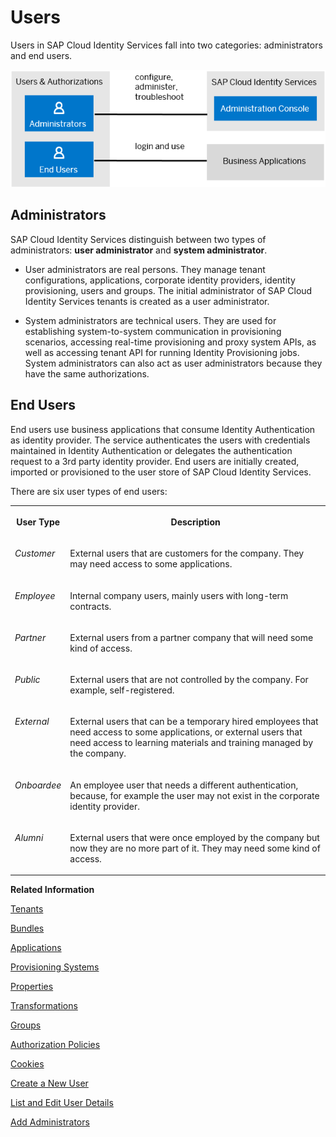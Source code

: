 <!-- loio70e95d1d4f514710a0de56067081fd7f -->

# Users

Users in SAP Cloud Identity Services fall into two categories: administrators and end users.

![](images/SCI_Users_CommonDoc_337668b.png)



<a name="loio70e95d1d4f514710a0de56067081fd7f__section_h44_jsf_2zb"/>

## Administrators

SAP Cloud Identity Services distinguish between two types of administrators: **user administrator** and **system administrator**.

-   User administrators are real persons. They manage tenant configurations, applications, corporate identity providers, identity provisioning, users and groups. The initial administrator of SAP Cloud Identity Services tenants is created as a user administrator.

-   System administrators are technical users. They are used for establishing system-to-system communication in provisioning scenarios, accessing real-time provisioning and proxy system APIs, as well as accessing tenant API for running Identity Provisioning jobs. System administrators can also act as user administrators because they have the same authorizations.




<a name="loio70e95d1d4f514710a0de56067081fd7f__section_npf_ksf_2zb"/>

## End Users

End users use business applications that consume Identity Authentication as identity provider. The service authenticates the users with credentials maintained in Identity Authentication or delegates the authentication request to a 3rd party identity provider. End users are initially created, imported or provisioned to the user store of SAP Cloud Identity Services.

There are six user types of end users:


<table>
<tr>
<th valign="top">

User Type

</th>
<th valign="top">

Description

</th>
</tr>
<tr>
<td valign="top">

*Customer* 

</td>
<td valign="top">

External users that are customers for the company. They may need access to some applications.

</td>
</tr>
<tr>
<td valign="top">

*Employee* 

</td>
<td valign="top">

Internal company users, mainly users with long-term contracts.

</td>
</tr>
<tr>
<td valign="top">

*Partner* 

</td>
<td valign="top">

External users from a partner company that will need some kind of access.

</td>
</tr>
<tr>
<td valign="top">

*Public* 

</td>
<td valign="top">

External users that are not controlled by the company. For example, self-registered.

</td>
</tr>
<tr>
<td valign="top">

*External* 

</td>
<td valign="top">

External users that can be a temporary hired employees that need access to some applications, or external users that need access to learning materials and training managed by the company.

</td>
</tr>
<tr>
<td valign="top">

*Onboardee* 

</td>
<td valign="top">

An employee user that needs a different authentication, because, for example the user may not exist in the corporate identity provider.

</td>
</tr>
<tr>
<td valign="top">

*Alumni* 

</td>
<td valign="top">

External users that were once employed by the company but now they are no more part of it. They may need some kind of access.

</td>
</tr>
</table>

**Related Information**  


[Tenants](tenants-93160eb.md "A tenant refers to your (customer-specific) instance of SAP Cloud Identity Services. It's delivered to you as part of a bundle with an SAP cloud solution or as part of a self-service request in SAP BTP cockpit.")

[Bundles](bundles-25b65a4.md "A bundle is a group of preconfigured products and services which are sold together.")

[Applications](applications-404a11c.md "An application is associated with a consumer of Identity Authentication as an identity provider. This consumer could be for example an SAP cloud solution, a third-party application, SAP BTP subaccount, or the SAP Cloud Identity Services administration console.")

[Provisioning Systems](provisioning-systems-15da6af.md "Identity Provisioning provides connectors to various business applications for provisioning and deprovisioning of users and groups. These business applications are set up as provisioning systems in the administration console of SAP Cloud Identity Services.")

[Properties](properties-e92c1aa.md "Properties hold the configuration of a provisioning system.")

[Transformations](transformations-81f5204.md "Transformations help you transform user and group attributes from the data model of the source system to the data model of the target system.")

[Groups](groups-d93be69.md "SAP Cloud Identity Services offers groups to organize users based on common characteristics, authorization, or application. Use them to efficiently manage user access and permissions within your organization's SAP Cloud Identity Services environment.")

[Authorization Policies](authorization-policies-01ddefa.md "Authorization Management enables you to refine authorization policies that give access to resources in enabled SAP BTP-based business applications. Restrict policies based on the values of user or business object attributes. Assign policies to users with the group management capabilities of the identity directory.")

[Cookies](cookies-e60fd04.md "")

[Create a New User](Operation-Guide/create-a-new-user-348deef.md "As a tenant administrator, you can create a new user in the administration console for SAP Cloud Identity Services.")

[List and Edit User Details](Operation-Guide/list-and-edit-user-details-045cb01.md "As a tenant administrator, you can view detailed information about the users in the administration console for SAP Cloud Identity Services. Optionally you can edit this information.")

[Add Administrators](Operation-Guide/add-administrators-bbbdbdd.md#loiobbbdbdd3899942ce874f3aae9ba9e21d "As a tenant administrator, you can add new administrators in the administration console for SAP Cloud Identity Services.")

